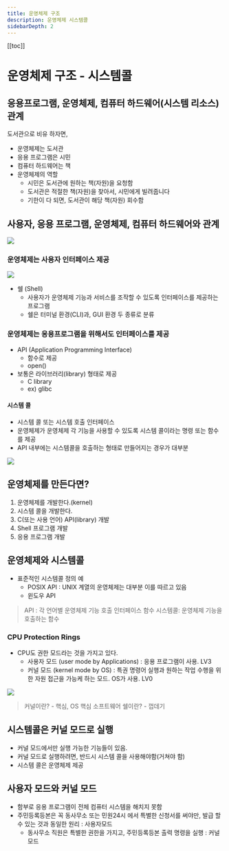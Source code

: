 ```yaml
---
title: 운영체제 구조
description: 운영체제 시스템콜
sidebarDepth: 2
---
```


[[toc]]

# 운영체제 구조 - 시스템콜

## 응용프로그램, 운영체제, 컴퓨터 하드웨어(시스템 리소스) 관계

도서관으로 비유 하자면,

- 운영체제는 도서관
- 응용 프로그램은 시민
- 컴퓨터 하드웨어는 책
- 운영체제의 역할
  - 시민은 도서관에 원하는 책(자원)을 요청함
  - 도서관은 적절한 책(자원)을 찾아서, 시민에게 빌려줍니다
  - 기한이 다 되면, 도서관이 해당 책(자원) 회수함

## 사용자, 응용 프로그램, 운영체제, 컴퓨터 하드웨어와 관계

![](~@img/cs/os1.png)

### 운영체제는 사용자 인터페이스 제공

![](~@img/cs/os2.png)

- 쉘 (Shell)
  - 사용자가 운영체제 기능과 서비스를 조작할 수 있도록 인터페이스를 제공하는 프로그램
  - 쉘은 터미널 환경(CLI)과, GUI 환경 두 종류로 분류

### 운영체제는 응용프로그램을 위해서도 인터페이스를 제공

- API (Application Programming Interface)
  - 함수로 제공
  - open()
- 보통은 라이브러리(library) 형태로 제공
  - C library
  - ex) glibc

#### 시스템 콜

- 시스템 콜 또는 시스템 호출 인터페이스
- 운영체제가 운영체제 각 기능을 사용할 수 있도록 시스템 콜이라는 명령 또는 함수를 제공
- API 내부에는 시스템콜을 호출하는 형태로 만들어지는 경우가 대부분

![](~@img/cs/os3.png)

## 운영체제를 만든다면?

1. 운영체제를 개발한다.(kernel)
2. 시스템 콜을 개발한다.
3. C(또는 사용 언어) API(library) 개발
4. Shell 프로그램 개발
5. 응용 프로그램 개발

## 운영체제와 시스템콜

- 표준적인 시스템콜 정의 예
  - POSIX API : UNIX 계열의 운영체제는 대부분 이를 따르고 있음
  - 윈도우 API

> API : 각 언어별 운영체제 기능 호출 인터페이스 함수
> 시스템콜: 운영체제 기능을 호출하는 함수

### CPU Protection Rings

- CPU도 권한 모드라는 것을 가지고 있다.
  - 사용자 모드 (user mode by Applications) : 응용 프로그램이 사용. LV3
  - 커널 모드 (kernel mode by OS) : 특권 명령어 실행과 원하는 작업 수행을 위한 자원 접근을 가능케 하는 모드. OS가 사용. LV0

![](https://upload.wikimedia.org/wikipedia/commons/thumb/2/2f/Priv_rings.svg/1200px-Priv_rings.svg.png)

> 커널이란? - 핵심, OS 핵심 소프트웨어
> 쉘이란? - 껍데기

## 시스템콜은 커널 모드로 실행

- 커널 모드에서만 실행 가능한 기능들이 있음.
- 커널 모드로 실행하려면, 반드시 시스템 콜을 사용해야함(거쳐야 함)
- 시스템 콜은 운영체제 제공

## 사용자 모드와 커널 모드

- 함부로 응용 프로그램이 전체 컴퓨터 시스템을 해치지 못함
- 주민등록등본은 꼭 동사무소 또는 민원24시 에서 특별한 신청서를 써야만, 발급 할 수 있는 것과 동일한 원리 : 사용자모드
  - 동사무소 직원은 특별한 권한을 가지고, 주민등록등본 출력 명령을 실행 : 커널모드
